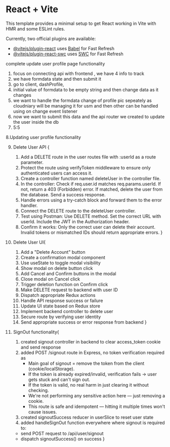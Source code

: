 # React + Vite

This template provides a minimal setup to get React working in Vite with HMR and some ESLint rules.

Currently, two official plugins are available:

- [@vitejs/plugin-react](https://github.com/vitejs/vite-plugin-react/blob/main/packages/plugin-react/README.md) uses [Babel](https://babeljs.io/) for Fast Refresh
- [@vitejs/plugin-react-swc](https://github.com/vitejs/vite-plugin-react-swc) uses [SWC](https://swc.rs/) for Fast Refresh


complete update user profile page functionality 
1. focus on connecting api with frontend , we have 4 info to track 
2. we have formdata state and then submit it
3. go to client, dashProfile, 
4. initial value of formdata to be empty string and then change data as it changes
5. we want to handle the formdata change of profile pic sepeately as  cloudniary will be managing it for usm and then other can be handled using on change event listener
6. now we want to submit this data and the api router we created to update the user inside the db
7. 5:5


8.Updating user profile functionality 

9. Delete User API {
    1. Add a DELETE route in the user routes file with :userId as a route parameter.
    2. Protect the route using verifyToken middleware to ensure only authenticated users can access it.
    3. Create a controller function named deleteUser in the controller file.
    4. In the controller:
    Check if req.user.id matches req.params.userId.
    If not, return a 403 (Forbidden) error.
    If matched, delete the user from the database.
    Send a success response.
    5. Handle errors using a try-catch block and forward them to the error handler.
    6. Connect the DELETE route to the deleteUser controller.
    7. Test using Postman:
    Use DELETE method.
    Set the correct URL with userId.
    Include the JWT in the Authorization header.
    8. Confirm it works:
    Only the correct user can delete their account.
    Invalid tokens or mismatched IDs should return appropriate errors.
}

10. Delete User UI{
    1. Add a "Delete Account" button
    2. Create a confirmation modal component
    3. Use useState to toggle modal visibility
    4. Show modal on delete button click                
    5. Add Cancel and Confirm buttons in the modal
    6. Close modal on Cancel click
    7. Trigger deletion function on Confirm click
    8. Make DELETE request to backend with user ID
    9. Dispatch appropriate Redux actions
    10. Handle API response success or failure
    11. Update UI state based on Redux store
    12. Implement backend controller to delete user
    13. Secure route by verifying user identity
    14. Send appropriate success or error response from backend
}

11. SignOut functionality{
    1. created signout controller in backend to clear access_token cookie and send response
    2. added POST /signout route in Express, no token verification required as 
        - Main goal of signout = remove the token from the client (cookie/localStorage).
        - If the token is already expired/invalid, verification fails → user gets stuck and can't sign out.
        - If the token is valid, no real harm in just clearing it without checking.
        - We're not performing any sensitive action here — just removing a cookie.
        - This route is safe and idempotent — hitting it multiple times won't cause issues.
    3. created signoutSuccess reducer in userSlice to reset user state
    4. added handleSignOut function everywhere where signout is required to:
    - send POST request to /api/user/signout
    - dispatch signoutSuccess() on success
}